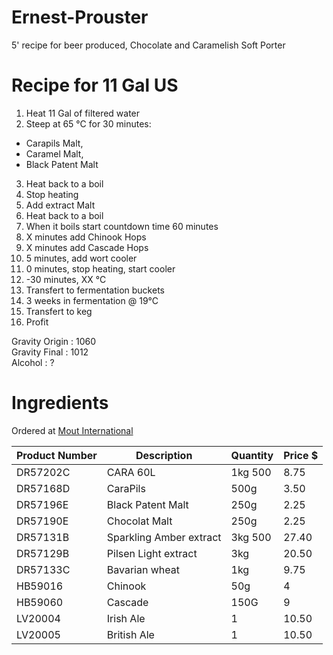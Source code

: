 # Ernest-Prouster
5' recipe for beer produced, Chocolate and Caramelish Soft Porter

# Recipe for 11 Gal US

1. Heat 11 Gal of filtered water
2. Steep at 65 °C for 30 minutes:
  - Carapils Malt,
  - Caramel Malt,
  - Black Patent Malt
3. Heat back to a boil
4. Stop heating
5. Add extract Malt
6. Heat back to a boil
7. When it boils start countdown time 60 minutes
8. X minutes add Chinook Hops
9. X minutes add Cascade Hops
10. 5 minutes, add wort cooler
11. 0 minutes, stop heating, start cooler
12. -30 minutes, XX °C
13. Transfert to fermentation buckets
14. 3 weeks in fermentation @ 19°C
15. Transfert to keg
16. Profit


Gravity Origin : 1060  
Gravity Final : 1012  
Alcohol : ?

# Ingredients
Ordered at [Mout International](http://www.biereetvin.com/)

| Product Number | Description | Quantity | Price $ |
| --- | --- | --- | ---|
| DR57202C | CARA 60L | 1kg 500| 8.75 |
| DR57168D | CaraPils | 500g | 3.50 |
| DR57196E | Black Patent Malt | 250g | 2.25 |
| DR57190E | Chocolat Malt | 250g | 2.25 |
| DR57131B | Sparkling Amber extract | 3kg 500 | 27.40
| DR57129B | Pilsen Light extract | 3kg | 20.50
| DR57133C | Bavarian wheat | 1kg | 9.75
| HB59016 | Chinook | 50g | 4
| HB59060 | Cascade | 150G | 9
| LV20004 | Irish Ale | 1 | 10.50
| LV20005 | British Ale | 1 | 10.50

